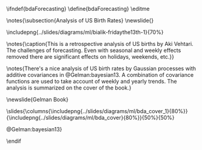 \ifndef{bdaForecasting}
\define{bdaForecasting}
\editme

\notes{\subsection{Analysis of US Birth Rates}
\newslide{}

\includepng{../slides/diagrams/ml/bialik-fridaythe13th-1}{70%}

\notes{\caption{This is a retrospective analysis of US births by Aki Vehtari. The challenges of forecasting. Even with seasonal and weekly effects removed there are significant effects on holidays, weekends, etc.}}

\notes{There's a nice analysis of US birth rates by Gaussian processes with additive covariances in @Gelman:bayesian13. A combination of covariance functions are used to take account of weekly and yearly trends. The analysis is summarized on the cover of the book.}

\newslide{Gelman Book}

\slides{\columns{\includepng{../slides/diagrams/ml/bda_cover_1}{80%}}{\includepng{../slides/diagrams/ml/bda_cover}{80%}}{50%}{50%}

@Gelman:bayesian13}

\endif
